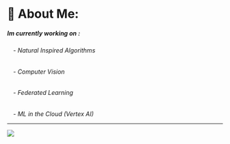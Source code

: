 # 💫 About Me:
<h5> Im currently working on :
<br> <h6> &emsp;-  Natural Inspired Algorithms
<br> <h6> &emsp;-  Computer Vision
<br> <h6> &emsp;-  Federated Learning
<br> <h6> &emsp;-  ML in the Cloud (Vertex AI)





---
[![](https://visitcount.itsvg.in/api?id=paltaj&icon=1&color=1)](https://visitcount.itsvg.in)

<!-- Proudly created with GPRM ( https://gprm.itsvg.in ) -->
